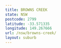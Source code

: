 ```yaml
---
title: BROWNS CREEK
state: NSW
postcode: 2799
latitude: -33.571335
longitude: 149.267666
url: /nsw/browns-creek/
layout: suburb
---
```


